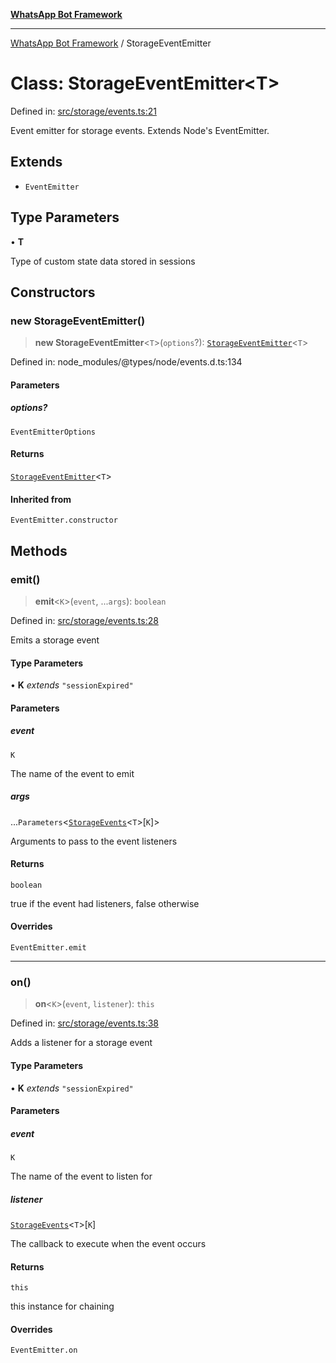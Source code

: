 [**WhatsApp Bot Framework**](../README.md)

***

[WhatsApp Bot Framework](../globals.md) / StorageEventEmitter

# Class: StorageEventEmitter\<T\>

Defined in: [src/storage/events.ts:21](https://github.com/green-api/whatsapp-chatbot-js-v2/blob/c30756ad4732aa30584821f7e49dc15f946b6a2a/src/storage/events.ts#L21)

Event emitter for storage events. Extends Node's EventEmitter.

## Extends

- `EventEmitter`

## Type Parameters

• **T**

Type of custom state data stored in sessions

## Constructors

### new StorageEventEmitter()

> **new StorageEventEmitter**\<`T`\>(`options`?): [`StorageEventEmitter`](StorageEventEmitter.md)\<`T`\>

Defined in: node\_modules/@types/node/events.d.ts:134

#### Parameters

##### options?

`EventEmitterOptions`

#### Returns

[`StorageEventEmitter`](StorageEventEmitter.md)\<`T`\>

#### Inherited from

`EventEmitter.constructor`

## Methods

### emit()

> **emit**\<`K`\>(`event`, ...`args`): `boolean`

Defined in: [src/storage/events.ts:28](https://github.com/green-api/whatsapp-chatbot-js-v2/blob/c30756ad4732aa30584821f7e49dc15f946b6a2a/src/storage/events.ts#L28)

Emits a storage event

#### Type Parameters

• **K** *extends* `"sessionExpired"`

#### Parameters

##### event

`K`

The name of the event to emit

##### args

...`Parameters`\<[`StorageEvents`](../interfaces/StorageEvents.md)\<`T`\>\[`K`\]\>

Arguments to pass to the event listeners

#### Returns

`boolean`

true if the event had listeners, false otherwise

#### Overrides

`EventEmitter.emit`

***

### on()

> **on**\<`K`\>(`event`, `listener`): `this`

Defined in: [src/storage/events.ts:38](https://github.com/green-api/whatsapp-chatbot-js-v2/blob/c30756ad4732aa30584821f7e49dc15f946b6a2a/src/storage/events.ts#L38)

Adds a listener for a storage event

#### Type Parameters

• **K** *extends* `"sessionExpired"`

#### Parameters

##### event

`K`

The name of the event to listen for

##### listener

[`StorageEvents`](../interfaces/StorageEvents.md)\<`T`\>\[`K`\]

The callback to execute when the event occurs

#### Returns

`this`

this instance for chaining

#### Overrides

`EventEmitter.on`
